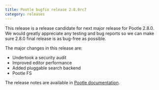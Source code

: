 ```yaml
---
title: Pootle bugfix release 2.8.0rc7
category: releases
---
```


This release is a release candidate for next major release for Pootle 2.8.0. We would greatly appreciate any testing and bug reports so we can make sure 2.8.0 final release is as bug-free as possible.

The major changes in this release are:

- Undertook a security audit
- Improved editor performance
- Added pluggable search backend
- Pootle FS

The release notes are available in [Pootle documentation](http://docs.translatehouse.org/projects/pootle/en/latest/releases/2.8.0.html).
